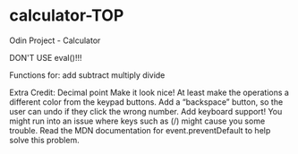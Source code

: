 # calculator-TOP
Odin Project - Calculator

DON'T USE eval()!!!

Functions for:
add
subtract
multiply
divide

Extra Credit:
Decimal point
Make it look nice! At least make the operations a different color from the keypad buttons.
Add a “backspace” button, so the user can undo if they click the wrong number.
Add keyboard support! You might run into an issue where keys such as (/) might cause you some trouble. Read the MDN documentation for event.preventDefault to help solve this problem.
